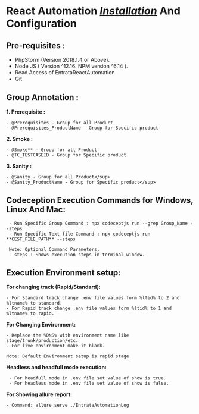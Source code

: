 # **R**eact Automation <em>[**I**nstallation](https://wiki.entrata.com/index.php/React_or_app_installation)</em> And Configuration
## Pre-requisites :

- PhpStorm (Version 2018.1.4 or Above).
- Node JS ( Version ^12.16. NPM version ^6.14 ).
- Read Access of EntrataReactAutomation
- Git

## Group Annotation :

**1. Prerequisite :**
 
    - @Prerequisites - Group for all Product
    - @Prerequisites_ProductName - Group for Specific product                         

**2. Smoke :**

    - @Smoke** - Group for all Product
    - @TC_TESTCASEID - Group for Specific product

**3. Sanity :**
    
    - @Sanity - Group for all Product</sup>
    - @Sanity_ProductName - Group for Specific product</sup>
               
## Codeception Execution Commands for Windows, Linux And Mac:

     - Run Specific Group Command : npx codeceptjs run --grep Group_Name --steps
     - Run Specific Text file Command : npx codeceptjs run **CEST_FILE_PATH** --steps

     Note: Optional Command Parameters.
     --steps : Shows execution steps in terminal window.    

## Execution Environment setup:

**For changing track (Rapid/Standard):**
    
    - For Standard track change .env file values form %ltid% to 2 and %ltname% to standard.
    - For Rapid track change .env file values form %ltid% to 1 and %ltname% to rapid.
    
**For Changing Environment:**

    - Replace the %DNS% with environment name like stage/trunk/production/etc.
    - For live environment make it blank.

    Note: Default Environment setup is rapid stage.     

**Headless and headfull mode execution:**
 
     - For headfull mode in .env file set value of show is true.
     - For headless mode in .env file set value of show is false.

**For Showing allure report:**

    - Command: allure serve ./EntrataAutomationLog 